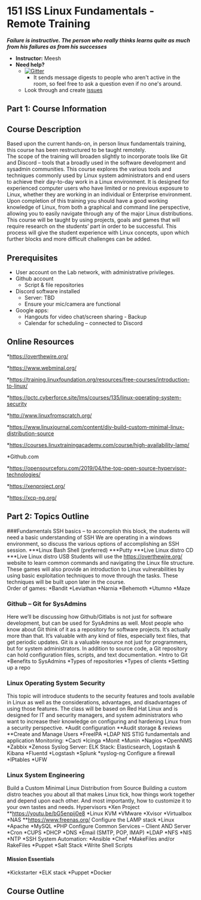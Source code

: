 
# 151 ISS Linux Fundamentals - Remote Training

***Failure is instructive. The person who really thinks learns quite as much from his failures as from his successes***

* **Instructor:** Meesh
* **Need help?**
    * [![Gitter](https://badges.gitter.im/Join%20Chat.svg)](https://gitter.im/advanced-js/syllabus?utm_source=badge&utm_medium=badge&utm_campaign=pr-badge)
        * It sends message digests to people who aren't active in the room, so feel free to ask a question even if no one's around.
    * Look through and create [issues](https://github.com/151-ISS/Linux-Fundamentals/issues)
## Part 1: Course Information
## Course Description

Based upon the current hands-on, in person linux fundamentals training, this course has been restructured to be taught remotely.  
The scope of the training will broaden slightly to incorporate tools like Git and Discord – tools that a broadly used in the software development and sysadmin communities. 
This course explores the various tools and techniques commonly used by Linux system administrators and end users to achieve their day-to-day work in a Linux environment. It is designed for experienced computer users who have limited or no previous exposure to Linux, whether they are working in an individual or Enterprise environment.
Upon completion of this training you should have a good working knowledge of Linux, from both a graphical and command line perspective, allowing you to easily navigate through any of the major Linux distributions. 
This course will be taught by using projects, goals and games that will require research on the students’ part in order to be successful.  This process will give the student experience with Linux concepts, upon which further blocks and more difficult challenges can be added.

## Prerequisites

* User account on the Lab network, with administrative privileges.
* Github account
    * Script & file repositories
* Discord software installed 
    * Server: TBD
    * Ensure your mic/camera are functional
* Google apps: 
    * Hangouts for video chat/screen sharing - Backup
    * Calendar for scheduling – connected to Discord


## Online Resources

*https://overthewire.org/

*https://www.webminal.org/

*https://training.linuxfoundation.org/resources/free-courses/introduction-to-linux/ 

*https://pctc.cyberforce.site/lms/courses/135/linux-operating-system-security

*http://www.linuxfromscratch.org/

*https://www.linuxjournal.com/content/diy-build-custom-minimal-linux-distribution-source

*https://courses.linuxtrainingacademy.com/course/high-availability-lamp/

*Github.com 

*https://opensourceforu.com/2019/04/the-top-open-source-hypervisor-technologies/

*https://xenproject.org/

*https://xcp-ng.org/ 

## Part 2: Topics Outline

###Fundamentals 
SSH basics – to accomplish this block, the students will need a basic understanding of SSH
We are operating in a windows environment, so discuss the various options of accomplishing an SSH session. 
***Linux Bash Shell (preferred)
***Putty
***Live Linux distro CD
***Live Linux distro USB
Students will use the https://overthewire.org/ website to learn common commands and navigating the Linux file structure.  
These games will also provide an introduction to Linux vulnerabilities by using basic exploitation techniques to move through the tasks.  These techniques will be built upon later in the course.  
Order of games:
*Bandit
*Leviathan
*Narnia
*Behemoth
*Utumno
*Maze

### Github – Git for SysAdmins

Here we’ll be discussing how Github/Gitlabs is not just for software development, but can be used for SysAdmins as well.
Most people who know about Git think of it as a repository for software projects. It’s actually more than that. It’s valuable with any kind of files, especially text files, that get periodic updates. Git is a valuable resource not just for programmers, but for system administrators.
In addition to source code, a Git repository can hold configuration files, scripts, and text documentation.
*Intro to Git
*Benefits to SysAdmins
*Types of repositories
*Types of clients
*Setting up a repo 

### Linux Operating System Security

This topic will introduce students to the security features and tools available in Linux as well as the considerations, advantages, and disadvantages of using those features. The class will be based on Red Hat Linux and is designed for IT and security managers, and system administrators who want to increase their knowledge on configuring and hardening Linux from a security perspective.
*Audit configuration
**Audit storage & reviews
**Create and Manage Users
*FreeIPA
*LDAP
NIS
STIG fundamentals and application
Monitoring: 
*Cacti
*Icinga
*Monit
*Munin
*Nagios
*OpenNMS
*Zabbix
*Zenoss
Syslog Server:
ELK Stack: Elasticsearch, Logstash & Kibana
*Fluentd
*Logstash
*Splunk
*syslog-ng
Configure a firewall
*IPtables
*UFW

### Linux System Engineering

Build a Custom Minimal Linux Distribution from Source
Building a custom distro teaches you about all that makes Linux tick, how things work together and depend upon each other. And most importantly, how to customize it to your own tastes and needs.
Hypervisors
*Xen Project
**https://youtu.be/bG5enpij0e8 
*Linux KVM
*VMware
*Xvisor
*Virtualbox
*NAS
**https://www.freenas.org/ 
Configure the LAMP stack
*Linux
*Apache
*MySQL
*PHP
Configure Common Services – Client AND Server
*Cron
*CUPS
*DHCP
*DNS
*Email (SMTP, POP, IMAP)
*LDAP
*NFS
*NIS
*NTP
*SSH
System Automation:
*Ansible
*Chef
*MakeFiles and/or RakeFiles
*Puppet
*Salt Stack
*Write Shell Scripts
#### Mission Essentials
*Kickstarter
*ELK stack
*Puppet
*Docker

## Course Outline


 
